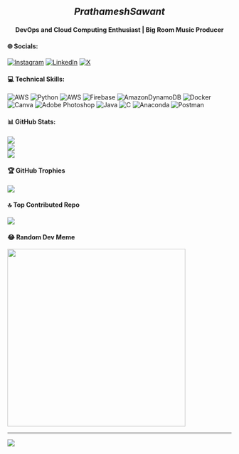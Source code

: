 ## ***<div align="center">PrathameshSawant</div>***  
#### <div align="center">DevOps and Cloud Computing Enthusiast | Big Room Music Producer</div>  

#### 🌐 Socials:
[![Instagram](https://img.shields.io/badge/Instagram-%23E4405F.svg?logo=Instagram&logoColor=white)](https://instagram.com/__prathamesh_10__) [![LinkedIn](https://img.shields.io/badge/LinkedIn-%230077B5.svg?logo=linkedin&logoColor=white)](https://linkedin.com/in/prathameshsavant) [![X](https://img.shields.io/badge/X-black.svg?logo=X&logoColor=white)](https://x.com/Prathamesh_10__) 

#### 💻 Technical Skills:
![AWS](https://img.shields.io/badge/AWS-%23FF9900.svg?style=plastic&logo=amazon-aws&logoColor=white) ![Python](https://img.shields.io/badge/python-3670A0?style=plastic&logo=python&logoColor=ffdd54) ![AWS](https://img.shields.io/badge/AWS-%23FF9900.svg?style=plastic&logo=amazon-aws&logoColor=white) ![Firebase](https://img.shields.io/badge/Firebase-039BE5?style=plastic&logo=Firebase&logoColor=white) ![AmazonDynamoDB](https://img.shields.io/badge/Amazon%20DynamoDB-4053D6?style=plastic&logo=Amazon%20DynamoDB&logoColor=white) ![Docker](https://img.shields.io/badge/docker-%230db7ed.svg?style=plastic&logo=docker&logoColor=white) ![Canva](https://img.shields.io/badge/Canva-%2300C4CC.svg?style=plastic&logo=Canva&logoColor=white) ![Adobe Photoshop](https://img.shields.io/badge/adobe%20photoshop-%2331A8FF.svg?style=plastic&logo=adobe%20photoshop&logoColor=white) ![Java](https://img.shields.io/badge/java-%23ED8B00.svg?style=plastic&logo=openjdk&logoColor=white) ![C](https://img.shields.io/badge/c-%2300599C.svg?style=plastic&logo=c&logoColor=white) ![Anaconda](https://img.shields.io/badge/Anaconda-%2344A833.svg?style=plastic&logo=anaconda&logoColor=white) ![Postman](https://img.shields.io/badge/Postman-FF6C37?style=plastic&logo=postman&logoColor=white)

#### 📊 GitHub Stats:
![](https://github-readme-stats.vercel.app/api?username=prath-Void&theme=nightowl&hide_border=false&include_all_commits=true&count_private=true)<br/>
![](https://github-readme-streak-stats.herokuapp.com/?user=prath-Void&theme=nightowl&hide_border=false)<br/>
![](https://github-readme-stats.vercel.app/api/top-langs/?username=prath-Void&theme=nightowl&hide_border=false&include_all_commits=true&count_private=true&layout=compact)

#### 🏆 GitHub Trophies
![](https://github-profile-trophy.vercel.app/?username=prath-Void&theme=apprentice&no-frame=true&no-bg=false&margin-w=4)

#### 🔝 Top Contributed Repo
![](https://github-contributor-stats.vercel.app/api?username=prath-Void&limit=5&theme=monokai&combine_all_yearly_contributions=true)

#### 😂 Random Dev Meme
<img src='https://randommeme-five.vercel.app/' style="height: 400px;"/>

---
[![](https://visitcount.itsvg.in/api?id=prath-Void&icon=5&color=3)](https://visitcount.itsvg.in)
